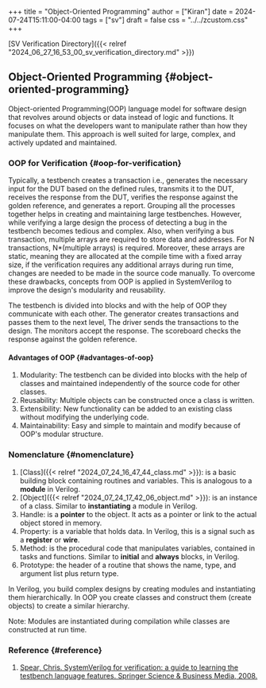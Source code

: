 +++
title = "Object-Oriented Programming"
author = ["Kiran"]
date = 2024-07-24T15:11:00-04:00
tags = ["sv"]
draft = false
css = "../../zcustom.css"
+++

[SV Verification Directory]({{< relref "2024_06_27_16_53_00_sv_verification_directory.md" >}})


## Object-Oriented Programming {#object-oriented-programming}

Object-oriented Programming(OOP) language model for software design that revolves around objects or data instead of logic and functions. It focuses on what the developers want to manipulate rather than how they manipulate them. This approach is well suited for large, complex, and actively updated and maintained.


### OOP for Verification {#oop-for-verification}

Typically, a testbench creates a transaction i.e., generates the necessary input for the DUT based on the defined rules, transmits it to the DUT, receives the response from the DUT, verifies the response against the golden reference, and generates a report. Grouping all the processes together helps in creating and maintaining large testbenches. However, while verifying a large design the process of detecting a bug in the testbench becomes tedious and complex. Also, when verifying a bus transaction, multiple arrays are required to store data and addresses. For N transactions, N\*(multiple arrays) is required. Moreover, these arrays are static, meaning they are allocated at the compile time with a fixed array size, if the verification requires any additional arrays during run time, changes are needed to be made in the source code manually. To overcome these drawbacks, concepts from OOP is applied in SystemVerilog to improve the design's modularity and reusability.

The testbench is divided into blocks and with the help of OOP they communicate with each other. The generator creates transactions and passes them to the next level, The driver sends the transactions to the design. The monitors accept the response. The scoreboard checks the response against the golden reference.


#### Advantages of OOP {#advantages-of-oop}

1.  Modularity: The testbench can be divided into blocks with the help of classes and maintained independently of the source code for other classes.
2.  Reusability: Multiple objects can be constructed once a class is written.
3.  Extensibility: New functionality can be added to an existing class without modifying the underlying code.
4.  Maintainability: Easy and simple to maintain and modify because of OOP's modular structure.


### Nomenclature {#nomenclature}

1.  [Class]({{< relref "2024_07_24_16_47_44_class.md" >}}): is a basic building block containing routines and variables. This is analogous to a **module** in Verilog.
2.  [Object]({{< relref "2024_07_24_17_42_06_object.md" >}}): is an instance of a class. Similar to **instantiating** a module in Verilog.
3.  Handle: is a **pointer** to the object. It acts as a pointer or link to the actual object stored in memory.
4.  Property: is a variable that holds data. In Verilog, this is a signal such as a **register** or **wire**.
5.  Method: is the procedural code that manipulates variables, contained in tasks and functions. Similar to **initial** and **always** blocks, in Verilog.
6.  Prototype: the header of a routine that shows the name, type, and argument list plus return type.

In Verilog, you build complex designs by creating modules and instantiating them hierarchically. In OOP you create classes and construct them (create objects) to create a similar hierarchy.

Note: Modules are instantiated during compilation while classes are constructed at run time.


### Reference {#reference}

1.  [Spear, Chris. SystemVerilog for verification: a guide to learning the testbench language features. Springer Science &amp; Business Media, 2008.](https://link.springer.com/book/10.1007/978-1-4614-0715-7)
